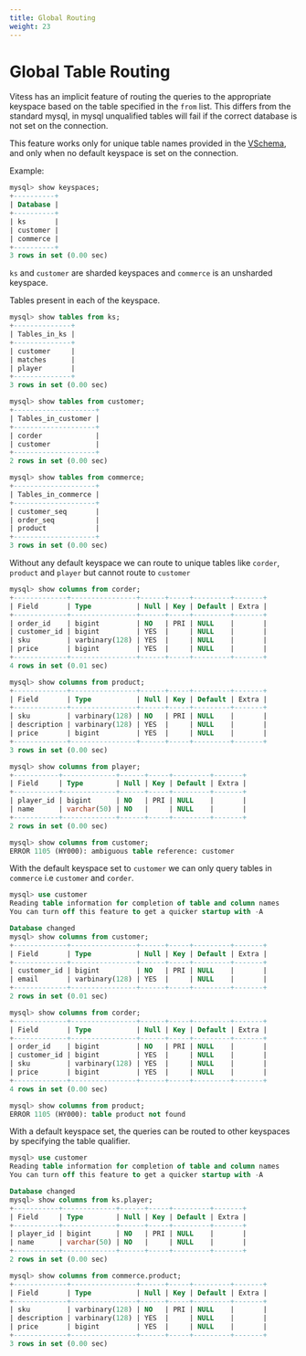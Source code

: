 ```yaml
---
title: Global Routing
weight: 23
---
```


# Global Table Routing
Vitess has an implicit feature of routing the queries to the appropriate keyspace based on the table specified in the `from` list.
This differs from the standard mysql, in mysql unqualified tables will fail if the correct database is not set on the connection.

This feature works only for unique table names provided in the [VSchema](https://vitess.io/docs/concepts/vschema/), and only when no default keyspace is set on the connection.

Example:
```sql
mysql> show keyspaces;
+----------+
| Database |
+----------+
| ks       |
| customer |
| commerce |
+----------+
3 rows in set (0.00 sec)
```

`ks` and `customer` are sharded keyspaces and `commerce` is an unsharded keyspace.

Tables present in each of the keyspace.

```sql
mysql> show tables from ks;
+--------------+
| Tables_in_ks |
+--------------+
| customer     |
| matches      |
| player       |
+--------------+
3 rows in set (0.00 sec)

mysql> show tables from customer;
+--------------------+
| Tables_in_customer |
+--------------------+
| corder             |
| customer           |
+--------------------+
2 rows in set (0.00 sec)

mysql> show tables from commerce;
+--------------------+
| Tables_in_commerce |
+--------------------+
| customer_seq       |
| order_seq          |
| product            |
+--------------------+
3 rows in set (0.00 sec)
```

Without any default keyspace we can route to unique tables like `corder`, `product` and `player` but cannot route to `customer`

```sql
mysql> show columns from corder;
+-------------+----------------+------+-----+---------+-------+
| Field       | Type           | Null | Key | Default | Extra |
+-------------+----------------+------+-----+---------+-------+
| order_id    | bigint         | NO   | PRI | NULL    |       |
| customer_id | bigint         | YES  |     | NULL    |       |
| sku         | varbinary(128) | YES  |     | NULL    |       |
| price       | bigint         | YES  |     | NULL    |       |
+-------------+----------------+------+-----+---------+-------+
4 rows in set (0.01 sec)

mysql> show columns from product;
+-------------+----------------+------+-----+---------+-------+
| Field       | Type           | Null | Key | Default | Extra |
+-------------+----------------+------+-----+---------+-------+
| sku         | varbinary(128) | NO   | PRI | NULL    |       |
| description | varbinary(128) | YES  |     | NULL    |       |
| price       | bigint         | YES  |     | NULL    |       |
+-------------+----------------+------+-----+---------+-------+
3 rows in set (0.00 sec)

mysql> show columns from player;
+-----------+-------------+------+-----+---------+-------+
| Field     | Type        | Null | Key | Default | Extra |
+-----------+-------------+------+-----+---------+-------+
| player_id | bigint      | NO   | PRI | NULL    |       |
| name      | varchar(50) | NO   |     | NULL    |       |
+-----------+-------------+------+-----+---------+-------+
2 rows in set (0.00 sec)

mysql> show columns from customer;
ERROR 1105 (HY000): ambiguous table reference: customer
```

With the default keyspace set to `customer` we can only query tables in `commerce` i.e `customer` and `corder`.
```sql
mysql> use customer
Reading table information for completion of table and column names
You can turn off this feature to get a quicker startup with -A

Database changed
mysql> show columns from customer;
+-------------+----------------+------+-----+---------+-------+
| Field       | Type           | Null | Key | Default | Extra |
+-------------+----------------+------+-----+---------+-------+
| customer_id | bigint         | NO   | PRI | NULL    |       |
| email       | varbinary(128) | YES  |     | NULL    |       |
+-------------+----------------+------+-----+---------+-------+
2 rows in set (0.01 sec)

mysql> show columns from corder;
+-------------+----------------+------+-----+---------+-------+
| Field       | Type           | Null | Key | Default | Extra |
+-------------+----------------+------+-----+---------+-------+
| order_id    | bigint         | NO   | PRI | NULL    |       |
| customer_id | bigint         | YES  |     | NULL    |       |
| sku         | varbinary(128) | YES  |     | NULL    |       |
| price       | bigint         | YES  |     | NULL    |       |
+-------------+----------------+------+-----+---------+-------+
4 rows in set (0.00 sec)

mysql> show columns from product;
ERROR 1105 (HY000): table product not found
```

With a default keyspace set, the queries can be routed to other keyspaces by specifying the table qualifier.
```sql
mysql> use customer
Reading table information for completion of table and column names
You can turn off this feature to get a quicker startup with -A

Database changed
mysql> show columns from ks.player;
+-----------+-------------+------+-----+---------+-------+
| Field     | Type        | Null | Key | Default | Extra |
+-----------+-------------+------+-----+---------+-------+
| player_id | bigint      | NO   | PRI | NULL    |       |
| name      | varchar(50) | NO   |     | NULL    |       |
+-----------+-------------+------+-----+---------+-------+
2 rows in set (0.00 sec)

mysql> show columns from commerce.product;
+-------------+----------------+------+-----+---------+-------+
| Field       | Type           | Null | Key | Default | Extra |
+-------------+----------------+------+-----+---------+-------+
| sku         | varbinary(128) | NO   | PRI | NULL    |       |
| description | varbinary(128) | YES  |     | NULL    |       |
| price       | bigint         | YES  |     | NULL    |       |
+-------------+----------------+------+-----+---------+-------+
3 rows in set (0.00 sec)
```
